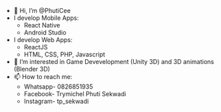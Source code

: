 - 👋 Hi, I’m @PhutiCee
- I develop Mobile Apps:
  - React Native
  - Android Studio
- I develop Web Apps:
  - ReactJS
  - HTML, CSS, PHP, Javascript
- 👀 I’m interested in Game Devevelopment (Unity 3D) and 3D animations (Blender 3D)
- 📫 How to reach me: 
  - Whatsapp- 0826851935
  - Facebook- Trymichel Phuti Sekwadi
  - Instagram- tp_sekwadi 

<!---
PhutiCee/PhutiCee is a ✨ special ✨ repository because its `README.md` (this file) appears on your GitHub profile.
You can click the Preview link to take a look at your changes.
--->
